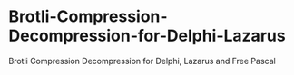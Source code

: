 # Brotli-Compression-Decompression-for-Delphi-Lazarus
Brotli Compression Decompression for Delphi, Lazarus and Free Pascal
